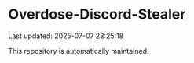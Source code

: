 # Overdose-Discord-Stealer

Last updated: 2025-07-07 23:25:18

This repository is automatically maintained.
